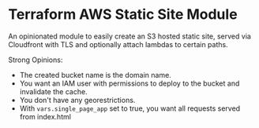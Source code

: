 # Terraform AWS Static Site Module

An opinionated module to easily create an S3 hosted static site, served via Cloudfront with TLS and optionally attach lambdas to certain paths.

Strong Opinions:

- The created bucket name is the domain name.
- You want an IAM user with permissions to deploy to the bucket and invalidate the cache.
- You don't have any georestrictions.
- With `vars.single_page_app` set to true, you want all requests served from index.html

